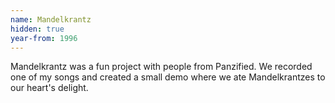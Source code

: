 ```yaml
---
name: Mandelkrantz
hidden: true
year-from: 1996
---
```


Mandelkrantz was a fun project with people from Panzified. We recorded one of my songs and created a small demo where we ate Mandelkrantzes to our heart's delight.